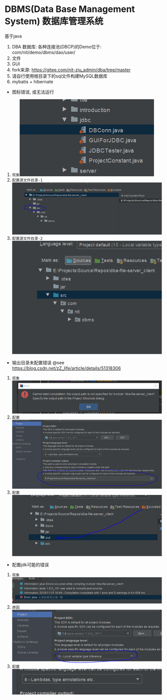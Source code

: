# DBMS(Data Base Management System) 数据库管理系统
基于java
1. DBA 数据库: 各种连接池(DBCP)的Demo位于: com/nit/demo/dbms/dao/user/
2. 文件
3. GUI
4. fork来源: https://gitee.com/nit-zju_admin/dba/tree/master
5. 请自行使用根目录下的sql文件构建MySQL数据库
6. mybatis + hibernate

* 图标错误, 或无法运行
1. `现象`![step](docs/assets/err/err_1_file_icon.png)
2. `配置源文件目录-1`![step](docs/assets/err/reason_1.png)
3. `配置源文件目录-2`![step](docs/assets/err/solve_1.png)
* 输出目录未配置错误 @see https://blog.csdn.net/zZ_life/article/details/51318306
1. `现象`![step](docs/assets/err/err_2_out_path.png)
2. `配置`![step](docs/assets/err/solve_2_1.png)
3. `配置`![step](docs/assets/err/solve_2_2.png)
* 配置jdk可能的错误
1. `现象`![step](docs/assets/err/err_3_jdk_invalid.PNG)
3. `原因`![step](docs/assets/err/reason_3.PNG)
2. `配置`![step](docs/assets/err/solve_3.PNG)
